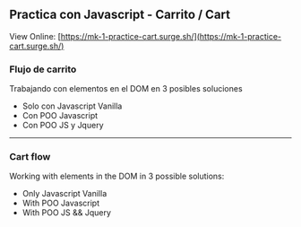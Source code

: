 ## Practica con Javascript - Carrito / Cart
View Online: [https://mk-1-practice-cart.surge.sh/](https://mk-1-practice-cart.surge.sh/) 

### Flujo de carrito

Trabajando con elementos en el DOM en 3 posibles soluciones

- Solo con Javascript Vanilla
- Con POO Javascript
- Con POO JS y Jquery

----------

### Cart flow

Working with elements in the DOM in 3 possible solutions:

- Only Javascript Vanilla
- With POO Javascript
- With POO JS && Jquery